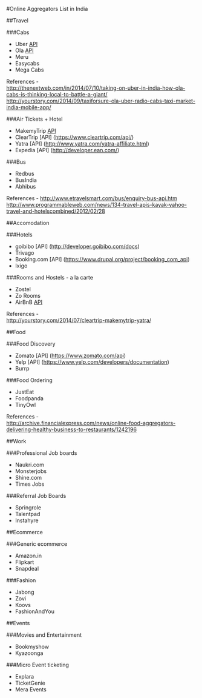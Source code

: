 #Online Aggregators List in India

##Travel

###Cabs
* Uber [API](https://developer.uber.com)
* Ola [API](https://developer.uber.com/)
* Meru
* Easycabs
* Mega Cabs

References -   
http://thenextweb.com/in/2014/07/10/taking-on-uber-in-india-how-ola-cabs-is-thinking-local-to-battle-a-giant/    
http://yourstory.com/2014/09/taxiforsure-ola-uber-radio-cabs-taxi-market-india-mobile-app/    

###Air Tickets + Hotel
* MakemyTrip [API](https://hotelaffiliates.makemytrip.com/HotelsSOAClient/index.htm)
* ClearTrip [API] (https://www.cleartrip.com/api/)
* Yatra [API] (http://www.yatra.com/yatra-affiliate.html)
* Expedia [API] (http://developer.ean.com/)

###Bus
* Redbus
* BusIndia
* Abhibus

References - 
http://www.etravelsmart.com/bus/enquiry-bus-api.htm
http://www.programmableweb.com/news/134-travel-apis-kayak-yahoo-travel-and-hotelscombined/2012/02/28

##Accomodation

###Hotels
* goibibo [API] (http://developer.goibibo.com/docs)
* Trivago
* Booking.com [API] (https://www.drupal.org/project/booking_com_api)
* Ixigo

###Rooms and Hostels - a la carte 
* Zostel
* Zo Rooms
* AirBnB [API](http://www.programmableweb.com/api/airbnb)

References  -   
http://yourstory.com/2014/07/cleartrip-makemytrip-yatra/    

##Food

###Food Discovery
* Zomato [API] (https://www.zomato.com/api)
* Yelp [API] (https://www.yelp.com/developers/documentation)
* Burrp

###Food Ordering
* JustEat
* Foodpanda
* TinyOwl

References -    
http://archive.financialexpress.com/news/online-food-aggregators-delivering-healthy-business-to-restaurants/1242196    

##Work

###Professional Job boards
* Naukri.com
* Monsterjobs
* Shine.com
* Times Jobs

###Referral Job Boards
* Springrole
* Talentpad
* Instahyre


##Ecommerce

###Generic ecommerce
* Amazon.in
* Flipkart
* Snapdeal

###Fashion
* Jabong
* Zovi
* Koovs
* FashionAndYou


##Events

###Movies and Entertainment
* Bookmyshow
* Kyazoonga

###Micro Event ticketing
* Explara
* TicketGenie
* Mera Events
